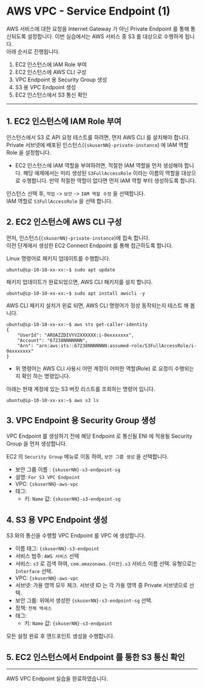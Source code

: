# AWS VPC - Service Endpoint (1)

AWS 서비스에 대한 요청을 Internet Gateway 가 아닌 Private Endpoint 를 통해 통신되도록 설정합니다. 
이번 실습에서는 AWS 서비스 중 S3 를 대상으로 수행하게 됩니다.  
아래 순서로 진행됩니다. 

1. EC2 인스턴스에 IAM Role 부여
2. EC2 인스턴스에 AWS CLI 구성
3. VPC Endpoint 용 Security Group 생성
4. S3 용 VPC Endpoint 생성
5. EC2 인스턴스에서 S3 통신 확인


---
## 1. EC2 인스턴스에 IAM Role 부여
인스턴스에서 S3 로 API 요청 테스트를 하려면, 먼저 AWS CLI 를 설치해야 합니다.  
Private 서브넷에 배포된 인스턴스(`{skuserNN}-private-instance`) 에 IAM 역할 Role 을 설정합니다.  
  
* EC2 인스턴스에 IAM 역할을 부여하려면, 적절한 IAM 역할을 먼저 생성해야 합니다. 해당 예제에서는 미리 생성된 `S3FullAccessRole` 이라는 이름의 역할을 대상으로 수행합니다. 만약 적절한 역할이 없다면 먼저 IAM 역할 부터 생성하도록 합니다.    
  
인스턴스 선택 후, `작업` -> `보안` -> `IAM 역할 수정` 을 선택합니다.  
IAM 역할로 `S3FullAccessRole` 을 선택 합니다.  
  

## 2. EC2 인스턴스에 AWS CLI 구성
먼저, 인스턴스(`{skuserNN}-private-instance`)에 접속 합니다.  
이전 단계에서 생성한 EC2 Connect Endpoint 를 통해 접근하도록 합니다.  
  
Linux 명령어로 패키지 업데이트를 수행합니다.
```
ubuntu@ip-10-10-xx-xx:~$ sudo apt update
```
  
패키지 업데이트가 완료되었으면, AWS CLI 패키지를 설치 합니다.  
```
ubuntu@ip-10-10-xx-xx:~$ sudo apt install awscli -y
```
  
AWS CLI 패키지 설치가 왼료 되면, AWS CLI 명령어가 정상 동작되는지 테스트 해 봅니다. 
```
ubuntu@ip-10-10-xx-xx:~$ aws sts get-caller-identity
{
    "UserId": "AROAZZDIVYV2XXXXXX:i-0exxxxxxx",
    "Account": "67238NNNNNNN",
    "Arn": "arn:aws:sts::67238NNNNNNN:assumed-role/S3FullAccessRole/i-0exxxxxxx"
}
```

* 위 명령어는 AWS CLI 사용시 어떤 계정이 어떠한 역할(Role) 로 요청이 수행되는지 확인 하는 명령입니다.  
  
아래는 현재 계정에 있는 S3 버킷 리스트를 조회하는 명령어 입니다.    
```
ubuntu@ip-10-10-xx-xx:~$ aws s3 ls
```

## 3. VPC Endpoint 용 Security Group 생성
VPC Endpoint 를 생성하기 전에 해당 Endpoint 로 통신될 ENI 에 적용될 Security Group 을 먼저 생성합니다.  
  
EC2 의 `Security Group` 메뉴로 이동 하여, `보안 그룹 생성` 을 선택합니다.

- 보안 그룹 이름 : `{skuserNN}-s3-endpoint-sg`
- 설명: `For S3 VPC Endpoint` 
- VPC: `{skuserNN}-aws-vpc`
- 태그:
  * 키: `Name`  값: `{skuserNN}-s3-endpoint-sg`

## 4. S3 용 VPC Endpoint 생성
S3 와의 통신을 수행할 VPC Endpoint 를 VPC 에 생성합니다.  

- 이름 태그: `{skuserNN}-s3-endpoint`
- 서비스 범주: `AWS 서비스` 선택
- 서비스: `s3` 로 검색 하여, `com.amazonaws.{리전}.s3` 서비스 이름 선택. 유형으로는 `Interface` 선택.
- VPC: `{skuserNN}-aws-vpc`
- 서브넷: 가용 영역 모두 체크. 서브넷 ID 는 각 가용 영역 중 Private 서브넷으로 선택. 
- 보안 그룹: 위에서 생성한 `{skuserNN}-s3-endpoint-sg` 선택.
- 정책: `전체 액세스` 
- 태그:
  * 키: `Name`  값: `{skuserNN}-s3-endpoint`

모든 설정 완료 후 엔드포인트 생성을 수행합니다.  

## 5. EC2 인스턴스에서 Endpoint 를 통한 S3 통신 확인


---

AWS VPC Endpoint 실습을 완료하였습니다. 